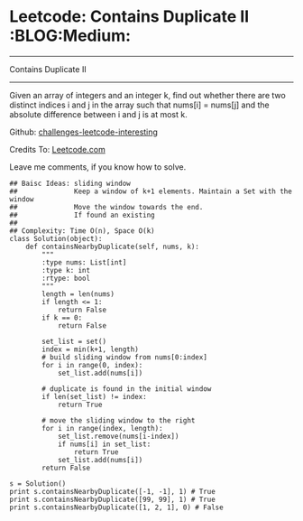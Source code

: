 # Leetcode: Contains Duplicate II     :BLOG:Medium:


---

Contains Duplicate II  

---

Given an array of integers and an integer k, find out whether there are two distinct indices i and j in the array such that nums[i] = nums[j] and the absolute difference between i and j is at most k.  

Github: [challenges-leetcode-interesting](https://github.com/DennyZhang/challenges-leetcode-interesting/tree/master/contains-duplicate-ii)  

Credits To: [Leetcode.com](https://leetcode.com/problems/contains-duplicate-ii/description/)  

Leave me comments, if you know how to solve.  

    ## Baisc Ideas: sliding window
    ##              Keep a window of k+1 elements. Maintain a Set with the window
    ##              Move the window towards the end.
    ##              If found an existing
    ##
    ## Complexity: Time O(n), Space O(k)
    class Solution(object):
        def containsNearbyDuplicate(self, nums, k):
            """
            :type nums: List[int]
            :type k: int
            :rtype: bool
            """
            length = len(nums)
            if length <= 1:
                return False
            if k == 0:
                return False
    
            set_list = set()
            index = min(k+1, length)
            # build sliding window from nums[0:index]
            for i in range(0, index):
                set_list.add(nums[i])
    
            # duplicate is found in the initial window
            if len(set_list) != index:
                return True
    
            # move the sliding window to the right
            for i in range(index, length):
                set_list.remove(nums[i-index])
                if nums[i] in set_list:
                    return True
                set_list.add(nums[i])
            return False
    
    s = Solution()
    print s.containsNearbyDuplicate([-1, -1], 1) # True
    print s.containsNearbyDuplicate([99, 99], 1) # True
    print s.containsNearbyDuplicate([1, 2, 1], 0) # False